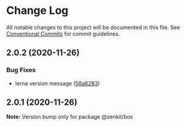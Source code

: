 # Change Log

All notable changes to this project will be documented in this file.
See [Conventional Commits](https://conventionalcommits.org) for commit guidelines.

## 2.0.2 (2020-11-26)

### Bug Fixes

-   lerna version message ([58a6283](https://github.com/yarus-app/zenkit/commit/58a628369a47a9f7364456f6fa71aa6ce84fe958))

## 2.0.1 (2020-11-26)

**Note:** Version bump only for package @zenkit/box
